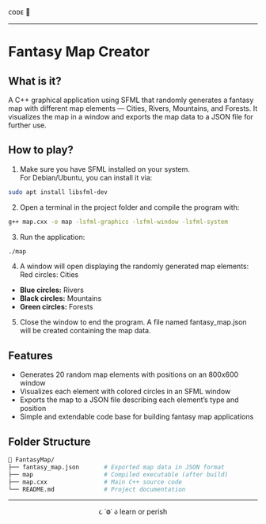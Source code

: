 ᴄᴏᴅᴇ 👾

---

# Fantasy Map Creator 

## What is it?

A C++ graphical application using SFML that randomly generates a fantasy map with different map elements — Cities, Rivers, Mountains, and Forests. It visualizes the map in a window and exports the map data to a JSON file for further use.

## How to play?

1. Make sure you have SFML installed on your system.  
   For Debian/Ubuntu, you can install it via:

```bash
sudo apt install libsfml-dev
```

2. Open a terminal in the project folder and compile the program with:

```bash
g++ map.cxx -o map -lsfml-graphics -lsfml-window -lsfml-system
```

3. Run the application:

```bash
./map
```

4. A window will open displaying the randomly generated map elements:
Red circles: Cities

- **Blue circles:** Rivers
- **Black circles:** Mountains
- **Green circles:** Forests

5. Close the window to end the program. A file named fantasy_map.json will be created containing the map data.

## Features

- Generates 20 random map elements with positions on an 800x600 window
- Visualizes each element with colored circles in an SFML window
- Exports the map to a JSON file describing each element’s type and position
- Simple and extendable code base for building fantasy map applications

## Folder Structure

```bash
📁 FantasyMap/
├── fantasy_map.json       # Exported map data in JSON format
├── map                    # Compiled executable (after build)
├── map.cxx                # Main C++ source code
└── README.md              # Project documentation
```

---

<p align="center">૮ ˙Ⱉ˙ ა learn or perish</p>
